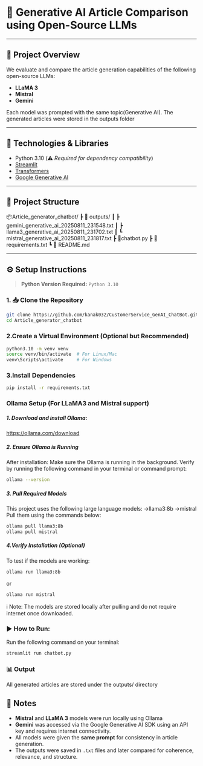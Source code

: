 # 🧠 Generative AI Article Comparison using Open-Source LLMs

---

## 📌 Project Overview

We evaluate and compare the article generation capabilities of the following open-source LLMs:

- **LLaMA 3**
- **Mistral**
- **Gemini**

Each model was prompted with the same topic(Generative AI). The generated articles were stored in the outputs folder

---

## 🧠 Technologies & Libraries

- Python 3.10 (⚠️ *Required for dependency compatibility*)
- [Streamlit](https://streamlit.io/) 
- [Transformers](https://huggingface.co/transformers/)
- [Google Generative AI](https://ai.google.dev/)

---

## 📁 Project Structure
📦Article_generator_chatbot/
┣ 📄 outputs/
┃ ┣ gemini_generative_ai_20250811_231548.txt
┃ ┣ llama3_generative_ai_20250811_231702.txt
┃ ┗ mistral_generative_ai_20250811_231817.txt
┣ 📄chatbot.py
┣ 📄 requirements.txt
┗ 📄 README.md


---

## ⚙️ Setup Instructions

> **Python Version Required:** `Python 3.10`

### 1. 📥 Clone the Repository

```bash
git clone https://github.com/kanak032/CustomerService_GenAI_ChatBot.git
cd Article_generator_chatbot
```
### 2.Create a Virtual Environment (Optional but Recommended)
```bash
python3.10 -m venv venv
source venv/bin/activate  # For Linux/Mac
venv\Scripts\activate     # For Windows
```
### 3.Install Dependencies
```bash
pip install -r requirements.txt
```
###  Ollama Setup (For LLaMA3 and Mistral support)
##### 1. Download and install Ollama:
   https://ollama.com/download
##### 2. Ensure Ollama is Running
After installation:
Make sure the Ollama is running in the background.
Verify by running the following command in your terminal or command prompt:
```bash
ollama --version
```
##### 3. Pull Required Models
This project uses the following large language models:
->llama3:8b
->mistral
Pull them using the commands below:
```bash
ollama pull llama3:8b
ollama pull mistral
```
##### 4.Verify Installation (Optional)
To test if the models are working:
```bash
ollama run llama3:8b
```
or
```bash
ollama run mistral
```
ℹ️ Note: The models are stored locally after pulling and do not require internet once downloaded.
### ▶️ How to Run:
Run the following command on your terminal:
```bash
streamlit run chatbot.py
``` 
### 📊 Output
All generated articles are stored under the outputs/ directory

## 📌 Notes

- **Mistral** and **LLaMA 3** models were run locally using Ollama
- **Gemini** was accessed via the Google Generative AI SDK using an API key and requires internet connectivity.
- All models were given the **same prompt** for consistency in article generation.
- The outputs were saved in `.txt` files and later compared for coherence, relevance, and structure.


